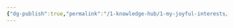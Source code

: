 ```yaml
---
{"dg-publish":true,"permalink":"/1-knowledge-hub/1-my-joyful-interests/people/rgv/","noteIcon":""}
---
```


